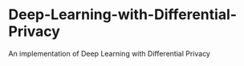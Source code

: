 # Deep-Learning-with-Differential-Privacy
An implementation of Deep Learning with Differential Privacy
